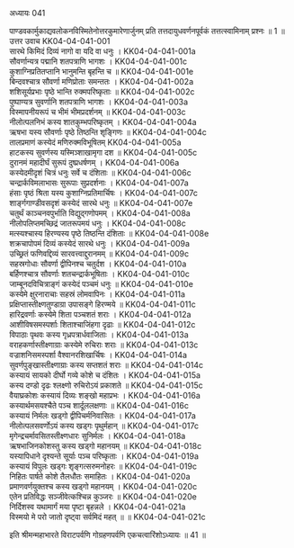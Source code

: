 अध्यायः 041

पाण्डवकार्मुकाद्यवलोकनविस्मितेनोत्तरकुमारेणार्जुनम् प्रति तत्तदायुधवर्णनपूर्वकं तत्तत्स्वामिनाम् प्रश्नः ॥ 1 ॥
उत्तर उवाच 	KK04-04-041-001  
सारथे किमिदं दिव्यं नागो वा यदि वा धनुः ।	KK04-04-041-001a  
सौवर्णान्यत्र पद्मानि शतपत्राणि भागशः ।	KK04-04-041-001c  
कुशाग्निप्रतितप्तानि भानुमन्ति बृहन्ति च ॥	KK04-04-041-001e  
बिन्दवश्चात्र सौवर्णा मणिप्रोताः समन्ततः ।	KK04-04-041-002a  
शशिसूर्यप्रभाः पृष्ठे भान्ति रुक्मपरिष्कृताः ॥	KK04-04-041-002c  
पुष्पाण्यत्र सुवर्णानि शतपत्राणि भागशः ।	KK04-04-041-003a  
विस्मापनीयरूपं च भीमं भीमप्रदर्शनम् ॥	KK04-04-041-003c  
नीलोत्पलनिभं कस्य शातकुम्भपरिष्कृतम् ।	KK04-04-041-004a  
ऋषभा यस्य सौवर्णाः पृष्ठे तिष्ठन्ति शृङ्गिणः ॥	KK04-04-041-004c  
तालप्रमाणं कस्येदं मणिरुक्मविभूषितम्	KK04-04-041-005a  
हाटकस्य सुवर्णस्य यस्मिञ्शाखामृगा दश ॥	KK04-04-041-005c  
दुरानमं महादीर्घं सुरूपं दुष्प्रधर्षणम् ।	KK04-04-041-006a  
कस्येदमीदृशं चित्रं धनुः सर्वे च दंशिताः ॥	KK04-04-041-006c  
चन्द्रार्कविमलाभासः सुरूपाः सुप्रदर्शनाः ।	KK04-04-041-007a  
हंसाः पृष्ठं श्रिता यस्य कुशाग्निप्रतिमार्चिषः ।	KK04-04-041-007c  
शार्ङ्गगाण्डीवसदृशं कस्येदं सारथे धनुः ॥	KK04-04-041-007e  
चतुर्थं काञ्चनवपुर्भाति विद्युद्गणोपमम् ।	KK04-04-041-008a  
नीलोपलिप्तमच्छिद्रं जातरूपमयं धनुः ।	KK04-04-041-008c  
मत्स्यश्चास्य हिरण्यस्य पृष्ठे तिष्ठन्ति दंशिताः ॥	KK04-04-041-008e  
शक्रचापोपमं दिव्यं कस्येदं सारथे धनुः ।	KK04-04-041-009a  
उच्छ्रितं फणिवद्दिव्यं सारवत्त्वाद्दुरानमम् ॥	KK04-04-041-009c  
सहस्रगोधाः सौवर्णा द्वीपिनश्च चतुर्दश ।	KK04-04-041-010a  
बर्हिणश्चात्र सौवर्णाः शतचन्द्रार्कभूषिताः ।	KK04-04-041-010c  
जाम्बूनदविचित्राङ्गं कस्येदं पञ्चमं धनुः ॥	KK04-04-041-010e  
कस्येमे क्षुरनाराचाः सहस्रं लोमवापिनः ।	KK04-04-041-011a  
प्रक्षिप्तास्तीक्ष्णतुण्डाग्रा उपासङ्गे हिरण्मये ॥	KK04-04-041-011c  
हारिद्रवर्णाः कस्येमे शिता पञ्चशतं शराः ।	KK04-04-041-012a  
आशीविषसमस्पर्शाः शिताश्चाजिंहगा दृढाः ॥	KK04-04-041-012c  
विपाठाः पृथवः कस्य गृध्रपत्रार्धवाजिताः ।	KK04-04-041-013a  
वराहकर्णास्तीक्ष्णाग्राः कस्येमे रुचिराः शराः ॥	KK04-04-041-013c  
वज्राशनिसमस्पर्शा वैश्वानरशिखार्चिषः ।	KK04-04-041-014a  
सुवर्णपुङ्खास्तीक्ष्णाग्राः कस्य सप्तशतं शराः ॥	KK04-04-041-014c  
कस्यायं सायको दीर्घो गव्ये कोशे च दंशितः ।	KK04-04-041-015a  
कस्य दण्डो दृढः श्लक्ष्णो रुचिरोऽयं प्रकाशते ॥	KK04-04-041-015c  
वैयाघ्रकोशः कस्यायं दिव्यः शङ्खो महाप्रभः ।	KK04-04-041-016a  
कस्यार्थमसयश्चैते पञ्च शार्दूललक्षणाः ॥	KK04-04-041-016c  
कस्यायं निर्मलः खड्गो द्वीपिचर्मनिवासितः ।	KK04-04-041-017a  
नीलोत्पलसवर्णोऽयं कस्य खड्गः पृथुर्महान् ॥	KK04-04-041-017c  
मृगेन्द्रचर्मावसितस्तीक्ष्णधारः सुनिर्मलः ।	KK04-04-041-018a  
ऋषभाजिनकोशस्तु कस्य खड्गो महानयम् ॥	KK04-04-041-018c  
यस्यापिधाने दृश्यन्ते सूर्याः पञ्च परिष्कृताः ।	KK04-04-041-019a  
कस्यायं विपुलः खड्गः शृङ्गत्सरुमनोहरः ॥	KK04-04-041-019c  
निहितः पार्षते कोशे तैलधौतः समाहितः ।	KK04-04-041-020a  
प्रमाणवर्णयुक्तश्च कस्य खड्गो महानयम् ।	KK04-04-041-020c  
एतेन प्रतिविद्धः सञ्जीवेत्कश्चिन्न कुञ्जरः ॥	KK04-04-041-020e  
निर्दिशस्व यथामार्गं मया पृष्टा बृहन्नले ।	KK04-04-041-021a  
विस्मयो मे परो जातो दृष्ट्वा सर्वमिदं महत् ॥ ॥	KK04-04-041-021c  

इति श्रीमन्महाभारते विराटपर्वणि गोग्रहणपर्वणि एकचत्वारिंशोऽध्यायः ॥ 41 ॥
